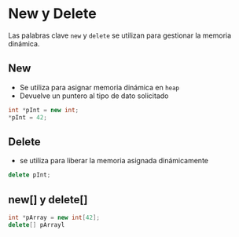 # New y Delete

Las palabras clave `new` y `delete` se utilizan para gestionar la memoria dinámica. 

## New
+ Se utiliza para asignar memoria dinámica en `heap`
+ Devuelve un puntero al tipo de dato solicitado
```cpp
int *pInt = new int;
*pInt = 42;
```
## Delete
+ se utiliza para liberar la memoria asignada dinámicamente

```cpp
delete pInt;
```

## new[] y delete[]

```cpp
int *pArray = new int[42];
delete[] pArrayl
```


